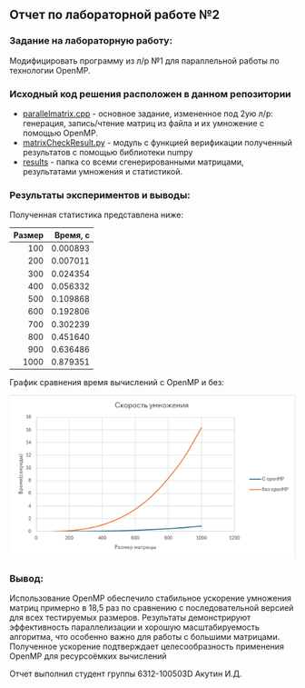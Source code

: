 ## Отчет по лабораторной работе №2 

### Задание на лабораторную работу: 
Модифицировать программу из л/р №1 для параллельной работы по
технологии OpenMP.

### Исходный код решения расположен в данном репозитории
* [parallelmatrix.cpp](parallelmatrix.cpp) - основное задание, измененное под 2ую л/р: генерация, запись/чтение матриц из файла и их умножение с помощью OpenMP.
* [matrixCheckResult.py](matrixCheckResult.py) - модуль с функцией верификации полученный результатов с помощью библиотеки numpy
* [results](results) - папка со всеми сгенерированными матрицами, результатами умножения и статистикой.

### Результаты экспериментов и выводы: 
Полученная статистика представлена ниже: 

|Размер|Время, с|
|------------:|-------:|
|100|	0.000893|
|200|	0.007011|
|300|	0.024354|
|400|	0.056332|
|500|	0.109868|
|600|	0.192806|
|700|	0.302239|
|800|	0.451640|
|900|	0.636486|
|1000| 0.879351|

График сравнения время вычислений с OpenMP и без: 

![график](lab2/график.png)

### Вывод:
 Использование OpenMP обеспечило стабильное ускорение умножения матриц примерно в 18,5 раз по сравнению с последовательной версией для всех тестируемых размеров. Результаты демонстрируют эффективность параллелизации и хорошую масштабируемость алгоритма, что особенно важно для работы с большими матрицами. Полученное ускорение подтверждает целесообразность применения OpenMP для ресурсоёмких вычислений

 Отчет выполнил студент группы 6312-100503D Акутин И.Д.
